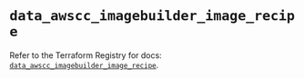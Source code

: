 # `data_awscc_imagebuilder_image_recipe`

Refer to the Terraform Registry for docs: [`data_awscc_imagebuilder_image_recipe`](https://registry.terraform.io/providers/hashicorp/awscc/0.70.0/docs/data-sources/imagebuilder_image_recipe).
